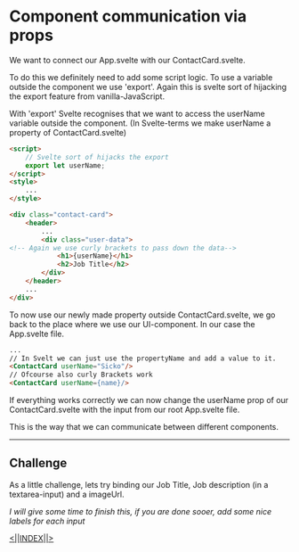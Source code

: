 # Component communication via props

We want to connect our App.svelte with our ContactCard.svelte.

To do this we definitely need to add some script logic. To use a variable outside the component we use 'export'. Again this is svelte sort of hijacking the export feature from vanilla-JavaScript.  

With 'export' Svelte recognises that we want to access the userName variable outside the component. (In Svelte-terms we make userName a property of ContactCard.svelte)

```html
<script>
    // Svelte sort of hijacks the export 
    export let userName;
</script>
<style>
    ...
</style>

<div class="contact-card">
    <header>
        ...
        <div class="user-data">
<!-- Again we use curly brackets to pass down the data-->
            <h1>{userName}</h1>
            <h2>Job Title</h2>
        </div>
    </header>
    ...
</div>
```

To now use our newly made property outside ContactCard.svelte, we go back to the place where we use our UI-component. In our case the App.svelte file.

```html
...
// In Svelt we can just use the propertyName and add a value to it.
<ContactCard userName="Sicko"/>
// Ofcourse also curly Brackets work 
<ContactCard userName={name}/>
```

If everything works correctly we can now change the userName prop of our ContactCard.svelte with the input from our root App.svelte file.

This is the way that we can communicate between different components. 

------

## Challenge

As a little challenge, lets try binding our Job Title, Job description (in a textarea-input) and a imageUrl. 

*I will give some time to finish this, if you are done sooer, add some nice labels for each input*

[<|]()|[INDEX](workshop-svelte/1.BaseSyntax&CoreFeatures/)|[|>]()